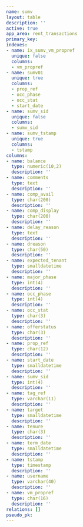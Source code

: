 ```yaml
---
name: sumv
layout: table
description: ''
active: true
app_area: rent_transactions
primary_key: 
indexes:
- name: ix_sumv_vm_propref
  unique: false
  columns:
  - vm_propref
- name: sumv01
  unique: true
  columns:
  - prop_ref
  - occ_phase
  - occ_stat
  - start_date
- name: sumv_sid
  unique: false
  columns:
  - sumv_sid
- name: sumv_tstamp
  unique: true
  columns:
  - tstamp
columns:
- name: balance
  type: numeric(10,2)
  description: ''
- name: comments
  type: text
  description: ''
- name: comp_avail
  type: char(200)
  description: ''
- name: comp_display
  type: char(200)
  description: ''
- name: delay_reason
  type: text
  description: ''
- name: dreason
  type: char(50)
  description: ''
- name: expected_tenant
  type: smalldatetime
  description: ''
- name: major_phase
  type: int(4)
  description: ''
- name: occ_phase
  type: int(4)
  description: ''
- name: occ_stat
  type: char(3)
  description: ''
- name: offerstatus
  type: char(3)
  description: ''
- name: prop_ref
  type: char(12)
  description: ''
- name: start_date
  type: smalldatetime
  description: ''
- name: sumv_sid
  type: int(4)
  description: ''
- name: tag_ref
  type: varchar(11)
  description: ''
- name: target
  type: smalldatetime
  description: ''
- name: tenure
  type: char(3)
  description: ''
- name: term_date
  type: smalldatetime
  description: ''
- name: tstamp
  type: timestamp
  description: ''
- name: username
  type: varchar(40)
  description: ''
- name: vm_propref
  type: char(16)
  description: ''
relations: []
pseudo_pk: 
---
```


